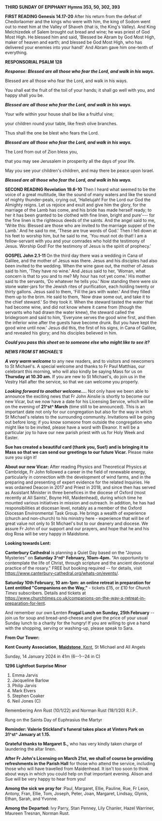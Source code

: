 **THIRD SUNDAY OF EPIPHANY Hymns 353, 50, 302, 393**

**FIRST READING Genesis 14.17-20** After his return from the defeat of
Chedorlaomer and the kings who were with him, the king of Sodom went out
to meet him at the Valley of Shaveh (that is, the King's Valley). And
King Melchizedek of Salem brought out bread and wine; he was priest of
God Most High. He blessed him and said, 'Blessed be Abram by God Most
High, maker of heaven and earth; and blessed be God Most High, who has
delivered your enemies into your hand!' And Abram gave him one-tenth of
everything.

**RESPONSORIAL PSALM 128**

***Response: Blessed are all those who fear the Lord, and walk in his
ways.***

Blessed are all those who fear the Lord, and walk in his ways.

You shall eat the fruit of the toil of your hands; it shall go well with
you, and happy shall you be.

***Blessed are all those who fear the Lord, and walk in his ways.***

Your wife within your house shall be like a fruitful vine;

your children round your table, like fresh olive branches.

Thus shall the one be blest who fears the Lord.

***Blessed are all those who fear the Lord, and walk in his ways.***

The Lord from out of Zion bless you,

that you may see Jerusalem in prosperity all the days of your life.

May you see your children's children, and may there be peace upon
Israel.

***Blessed are all those who fear the Lord, and walk in his ways.***

**SECOND READING Revelation 19.6-10** Then I heard what seemed to be the
voice of a great multitude, like the sound of many waters and like the
sound of mighty thunder-peals, crying out, 'Hallelujah! For the Lord our
God the Almighty reigns. Let us rejoice and exult and give him the
glory, for the marriage of the Lamb has come, and his bride has made
herself ready; to her it has been granted to be clothed with fine linen,
bright and pure'--- for the fine linen is the righteous deeds of the
saints. And the angel said to me, 'Write this: Blessed are those who are
invited to the marriage supper of the Lamb.' And he said to me, 'These
are true words of God.' Then I fell down at his feet to worship him, but
he said to me, 'You must not do that! I am a fellow-servant with you and
your comrades who hold the testimony of Jesus. Worship God! For the
testimony of Jesus is the spirit of prophecy.'

**GOSPEL John 2.1-11** On the third day there was a wedding in Cana of
Galilee, and the mother of Jesus was there. Jesus and his disciples had
also been invited to the wedding. When the wine gave out, the mother of
Jesus said to him, 'They have no wine.' And Jesus said to her, 'Woman,
what concern is that to you and to me? My hour has not yet come.' His
mother said to the servants, 'Do whatever he tells you.' Now standing
there were six stone water-jars for the Jewish rites of purification,
each holding twenty or thirty gallons. Jesus said to them, 'Fill the
jars with water.' And they filled them up to the brim. He said to them,
'Now draw some out, and take it to the chief steward.' So they took it.
When the steward tasted the water that had become wine, and did not know
where it came from (though the servants who had drawn the water knew),
the steward called the bridegroom and said to him, 'Everyone serves the
good wine first, and then the inferior wine after the guests have become
drunk. But you have kept the good wine until now.' Jesus did this, the
first of his signs, in Cana of Galilee, and revealed his glory; and his
disciples believed in him.

***Could you pass this sheet on to someone else who might like to see
it?***

***NEWS FROM ST MICHAEL\'S***

***A very warm welcome*** to any new readers, and to visitors and
newcomers to St Michael\'s. A special welcome and thanks to Fr Paul
Matthias, our celebrant this morning, who will also kindly be saying
Mass for us on **Thursday at 10.30 am.** If you are new to St
Michael\'s, do join us in the Vestry Hall after the service, so that we
can welcome you properly.

***Looking forward to another welcome....*** Not only have we been able
to announce the exciting news that Fr John Ainslie is shortly to become
our new Vicar, but we now have a date for his Licensing Service, which
will be on the evening of **21^st^ March** (time still to be announced).
This is an important date not only for our congregation but also for the
way in which St Michael\'s relates to the surrounding community.
Invitations will be going out before long; if you know someone from
outside the congregation who might like to be invited, please have a
word with Eleanor. It will be a particular joy to have our new parish
priest with us for Holy Week and Easter.

**Sue has created a beautiful card (thank you, Sue!) and is bringing it
to Mass so that we can send our greetings to our future Vicar.** Please
make sure you sign it!

**About our new Vicar:** After reading Physics and Theoretical Physics
at Cambridge, Fr John followed a career in the field of renewable
energy, particularly in connection with the development of wind farms,
and in the preparing and presenting of expert evidence for the related
Inquiries. He was ordained Deacon in 2017 and Priest in 2018, and since
then has served as Assistant Minister in three benefices in the diocese
of Oxford (most recently at All Saints\', Boyne Hill, Maidenhead),
during which time he mounted various initiatives in mission and
outreach. In addition, he has had responsibilities at diocesan level,
notably as a member of the Oxford Diocesan Environmental Task Group. He
brings a wealth of experience (church and non-church) to his ministry
here - experience that will be of great value not only to St Michael\'s
but to our deanery and diocese. We assure Fr John of our support and our
prayers, and hope that he and his dog Rosa will be very happy in
Maidstone.

**Looking towards Lent:**

**Canterbury Cathedral** is planning a Quiet Day based on the "Joyous
Mysteries" on **Saturday 3^rd^** **February, 10am-4pm.** "An opportunity
to contemplate the life of Christ, through scripture and the ancient
devotional practice of the rosary." FREE but booking required -- for
details, visit https://www.canterbury-cathedral.org/whats-on/events/.

**Saturday 10th February, 10 am-1pm: an online retreat in preparation
for Lent entitled "Companions on the Way,"** - tickets £15, or £10 for
*Church Times* subscribers. Details and tickets at
<https://www.churchtimes.co.uk/companions-on-the-way-a-retreat-in-preparation-for-lent>.

And remember our own **L**enten **Frugal Lunch on Sunday, 25th
February** -- join us for soup and bread-and-cheese and give the price
of your usual Sunday lunch to a charity for the hungry! If you are
willing to give a hand with the shopping, serving or washing-up, please
speak to Sara.

**From Our Tower:**

**Kent County Association,** [**Maidstone**,
Kent](https://dove.cccbr.org.uk/tower/12644#_blank), St Michael and All
Angels

Sunday, 14 January 2024 in 41m (6--1--24 in C)

**1296** **Lightfoot Surprise Minor**

1. Emma Jarvis
2. Jacqueline Barlow
3. Philip Jarvis
4. Mark Elvers
5. Stephen Coaker
6. Neil Jones (C)

Remembering Ann Rust (10/1/22) and Norman Rust (18/1/20) R.I.P..

Rung on the Saints Day of Euphrasius the Martyr

**Reminder: Valerie Stickland\'s funeral takes place at Vinters Park on
31^st^ January at 1.15.**

**Grateful thanks to Margaret S.,** who has very kindly taken charge of
laundering the altar linen.

**After Fr John\'s Licensing on March 21st, we shall of course be
providing refreshments in the Parish Hall** for those who attend the
service, including those who will have travelled from Maidenhead. It
isn\'t too soon to think about ways in which you could help on that
important evening. Alison and Sue will be very happy to hear from you!

**Among the sick we pray for** :Paul, Margaret, Ellie, Pauline, Rue, Fr
Leon, Antony, Fran, Ellie, Tom, Joseph, Peter, Joan, Margaret, Lindsay,
Glynis, Ethan, Sarah, and Yvonne.

**Among the Departed:** Ivy Parry, Stan Penney, Lily Chanler, Hazel
Warriner, Maureen Tresnan, Norman Rust.

